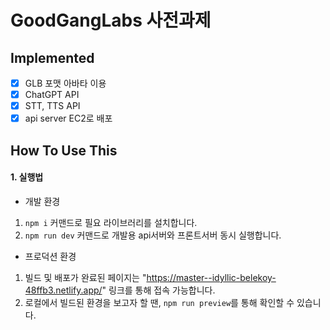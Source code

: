 # GoodGangLabs 사전과제

## Implemented

- [x] GLB 포맷 아바타 이용
- [x] ChatGPT API
- [x] STT, TTS API
- [x] api server EC2로 배포

## How To Use This

#### 1. 실행법
- 개발 환경
1. ```npm i``` 커맨드로 필요 라이브러리를 설치합니다.
2. ```npm run dev``` 커맨드로 개발용 api서버와 프론트서버 동시 실행합니다.
- 프로덕션 환경
1. 빌드 및 배포가 완료된 페이지는 "https://master--idyllic-belekoy-48ffb3.netlify.app/" 링크를 통해 접속 가능합니다.
2. 로컬에서 빌드된 환경을 보고자 할 땐, ```npm run preview```를 통해 확인할 수 있습니다.

